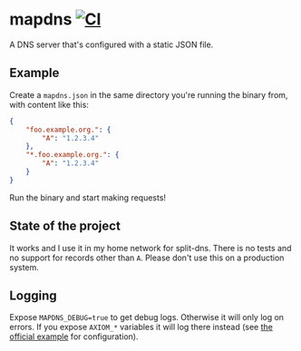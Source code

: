 # mapdns [![CI](https://github.com/bahlo/mapdns/actions/workflows/ci.yml/badge.svg)](https://github.com/bahlo/mapdns/actions/workflows/ci.yml)

A DNS server that's configured with a static JSON file.

## Example
Create a `mapdns.json` in the same directory you're running the binary from, with content like this:
```json
{
	"foo.example.org.": {
		"A": "1.2.3.4"
	},
	"*.foo.example.org.": {
		"A": "1.2.3.4"
	}
}
```

Run the binary and start making requests!

## State of the project

It works and I use it in my home network for split-dns. There is no tests and 
no support for records other than `A`. Please don't use this on a production 
system.

## Logging
Expose `MAPDNS_DEBUG=true` to get debug logs. Otherwise it will only log on 
errors. If you expose `AXIOM_*` variables it will log there instead (see 
[the official example](https://github.com/axiomhq/axiom-go/blob/596ddce01169e7717d29ae7df413808c8056a7a6/examples/zap/main.go) for configuration).